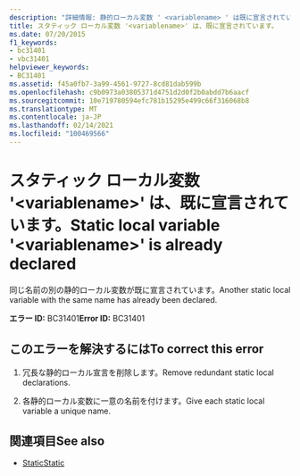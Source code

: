 ```yaml
---
description: "詳細情報: 静的ローカル変数 ' <variablename> ' は既に宣言されています"
title: スタティック ローカル変数 '<variablename>' は、既に宣言されています。
ms.date: 07/20/2015
f1_keywords:
- bc31401
- vbc31401
helpviewer_keywords:
- BC31401
ms.assetid: f45a0fb7-3a99-4561-9727-8cd81dab599b
ms.openlocfilehash: c9b0973a03805371d4751d2d0f2b0abdd7b6aacf
ms.sourcegitcommit: 10e719780594efc781b15295e499c66f316068b8
ms.translationtype: MT
ms.contentlocale: ja-JP
ms.lasthandoff: 02/14/2021
ms.locfileid: "100469566"
---
```

# <a name="static-local-variable-variablename-is-already-declared"></a><span data-ttu-id="48c6c-103">スタティック ローカル変数 '\<variablename>' は、既に宣言されています。</span><span class="sxs-lookup"><span data-stu-id="48c6c-103">Static local variable '\<variablename>' is already declared</span></span>

<span data-ttu-id="48c6c-104">同じ名前の別の静的ローカル変数が既に宣言されています。</span><span class="sxs-lookup"><span data-stu-id="48c6c-104">Another static local variable with the same name has already been declared.</span></span>  
  
 <span data-ttu-id="48c6c-105">**エラー ID:** BC31401</span><span class="sxs-lookup"><span data-stu-id="48c6c-105">**Error ID:** BC31401</span></span>  
  
## <a name="to-correct-this-error"></a><span data-ttu-id="48c6c-106">このエラーを解決するには</span><span class="sxs-lookup"><span data-stu-id="48c6c-106">To correct this error</span></span>  
  
1. <span data-ttu-id="48c6c-107">冗長な静的ローカル宣言を削除します。</span><span class="sxs-lookup"><span data-stu-id="48c6c-107">Remove redundant static local declarations.</span></span>  
  
2. <span data-ttu-id="48c6c-108">各静的ローカル変数に一意の名前を付けます。</span><span class="sxs-lookup"><span data-stu-id="48c6c-108">Give each static local variable a unique name.</span></span>  
  
## <a name="see-also"></a><span data-ttu-id="48c6c-109">関連項目</span><span class="sxs-lookup"><span data-stu-id="48c6c-109">See also</span></span>

- [<span data-ttu-id="48c6c-110">Static</span><span class="sxs-lookup"><span data-stu-id="48c6c-110">Static</span></span>](../language-reference/modifiers/static.md)
